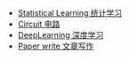 - [Statistical Learning 统计学习](statistical_learning/README.md)
- [Circuit 电路](Circuit/README.md) 
- [DeepLearning 深度学习](DeepLearning/README.md) 
- [Paper write 文章写作](Paper_write/README.md) 
